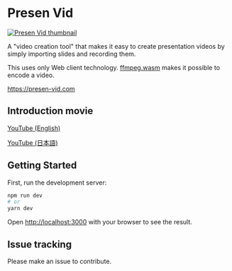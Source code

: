# Presen Vid

[![Presen Vid thumbnail](https://img.youtube.com/vi/4GgOmI-kkT0/0.jpg)](https://www.youtube.com/watch?v=4GgOmI-kkT0)

A "video creation tool" that makes it easy to create presentation videos by simply importing slides and recording them.

This uses only Web client technology. [ffmpeg.wasm](https://github.com/ffmpegwasm/ffmpeg.wasm) makes it possible to encode a video.

https://presen-vid.com

## Introduction movie

[YouTube (English)](https://www.youtube.com/watch?v=4GgOmI-kkT0)

[YouTube (日本語)](https://www.youtube.com/watch?v=eE-Rq1a-6Ng)


## Getting Started

First, run the development server:

```bash
npm run dev
# or
yarn dev
```

Open [http://localhost:3000](http://localhost:3000) with your browser to see the result.

## Issue tracking

Please make an issue to contribute.
